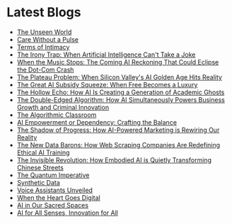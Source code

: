 <!--
**rawveg/rawveg** is a ✨ _special_ ✨ repository because its `README.md` (this file) appears on your GitHub profile.

Here are some ideas to get you started:

- 🔭 I’m currently working on ...
- 🌱 I’m currently learning ...
- 👯 I’m looking to collaborate on ...
- 🤔 I’m looking for help with ...
- 💬 Ask me about ...
- 📫 How to reach me: ...
- 😄 Pronouns: ...
- ⚡ Fun fact: ...
-->

# Latest Blogs
<!-- BLOG-POST-LIST:START -->
- [The Unseen World](https://dev.to/rawveg/the-unseen-world-4gj6)
- [Care Without a Pulse](https://dev.to/rawveg/care-without-a-pulse-4nid)
- [Terms of Intimacy](https://dev.to/rawveg/terms-of-intimacy-3ang)
- [The Irony Trap: When Artificial Intelligence Can&#39;t Take a Joke](https://smarterarticles.co.uk/the-irony-trap-when-artificial-intelligence-cant-take-a-joke?pk_campaign=rss-feed)
- [When the Music Stops: The Coming AI Reckoning That Could Eclipse the Dot-Com Crash](https://smarterarticles.co.uk/when-the-music-stops-the-coming-ai-reckoning-that-could-eclipse-the-dot-com?pk_campaign=rss-feed)
- [The Plateau Problem: When Silicon Valley&#39;s AI Golden Age Hits Reality](https://smarterarticles.co.uk/the-plateau-problem-when-silicon-valleys-ai-golden-age-hits-reality?pk_campaign=rss-feed)
- [The Great AI Subsidy Squeeze: When Free Becomes a Luxury](https://smarterarticles.co.uk/the-great-ai-subsidy-squeeze-when-free-becomes-a-luxury?pk_campaign=rss-feed)
- [The Hollow Echo: How AI Is Creating a Generation of Academic Ghosts](https://smarterarticles.co.uk/the-hollow-echo-how-ai-is-creating-a-generation-of-academic-ghosts?pk_campaign=rss-feed)
- [The Double-Edged Algorithm: How AI Simultaneously Powers Business Growth and Criminal Innovation](https://smarterarticles.co.uk/the-double-edged-algorithm-how-ai-simultaneously-powers-business-growth-and?pk_campaign=rss-feed)
- [The Algorithmic Classroom](https://dev.to/rawveg/the-algorithmic-classroom-nfh)
- [AI Empowerment or Dependency: Crafting the Balance](https://smarterarticles.co.uk/ai-empowerment-or-dependency-crafting-the-balance?pk_campaign=rss-feed)
- [The Shadow of Progress: How AI-Powered Marketing is Rewiring Our Reality](https://smarterarticles.co.uk/the-shadow-of-progress-how-ai-powered-marketing-is-rewiring-our-reality?pk_campaign=rss-feed)
- [The New Data Barons: How Web Scraping Companies Are Redefining Ethical AI Training](https://smarterarticles.co.uk/the-new-data-barons-how-web-scraping-companies-are-redefining-ethical-ai?pk_campaign=rss-feed)
- [The Invisible Revolution: How Embodied AI is Quietly Transforming Chinese Streets](https://smarterarticles.co.uk/the-invisible-revolution-how-embodied-ai-is-quietly-transforming-chinese?pk_campaign=rss-feed)
- [The Quantum Imperative](https://dev.to/rawveg/the-quantum-imperative-2pp6)
- [Synthetic Data](https://dev.to/rawveg/synthetic-data-2mmf)
- [Voice Assistants Unveiled](https://dev.to/rawveg/voice-assistants-unveiled-2bf2)
- [When the Heart Goes Digital](https://dev.to/rawveg/when-the-heart-goes-digital-2ol1)
- [AI in Our Sacred Spaces](https://dev.to/rawveg/ai-in-our-sacred-spaces-3953)
- [AI for All Senses, Innovation for All](https://dev.to/rawveg/ai-for-all-senses-innovation-for-all-3cj4)
<!-- BLOG-POST-LIST:END -->
